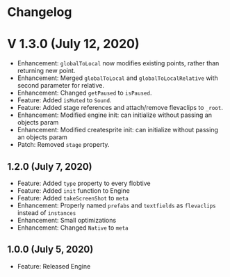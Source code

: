 # Changelog

# V 1.3.0 (July 12, 2020)
- Enhancement: `globalToLocal` now modifies existing points, rather than returning new point.
- Enhancement: Merged `globalToLocal` and `globalToLocalRelative` with second parameter for relative.
- Enhancement: Changed `getPaused` to `isPaused`.
- Feature: Added `isMuted` to `Sound`.
- Feature: Added stage references and attach/remove flevaclips to `_root`.
- Enhancement: Modified engine init: can initialize without passing an objects param
- Enhancement: Modified createsprite init: can initialize without passing an objects param
- Patch: Removed `stage` property.

## 1.2.0 (July 7, 2020)
- Feature: Added `type` property to every flobtive
- Feature: Added `init` function to Engine
- Feature: Added `takeScreenShot` to `meta`
- Enhancement: Properly named `prefabs` and `textfields` as `flevaclips` instead of `instances`
- Enhancement: Small optimizations
- Enhancement: Changed `Native` to `meta`

## 1.0.0 (July 5, 2020)
- Feature: Released Engine